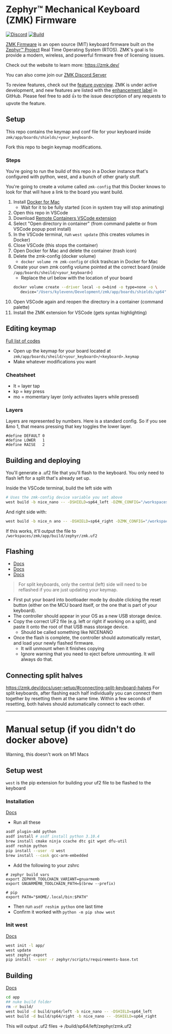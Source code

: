 # Zephyr™ Mechanical Keyboard (ZMK) Firmware

[![Discord](https://img.shields.io/discord/719497620560543766)](https://zmk.dev/community/discord/invite)
[![Build](https://github.com/zmkfirmware/zmk/workflows/Build/badge.svg)](https://github.com/zmkfirmware/zmk/actions)

[ZMK Firmware](https://zmk.dev/) is an open source (MIT) keyboard firmware built on the [Zephyr™ Project](https://www.zephyrproject.org/) Real Time Operating System (RTOS). ZMK's goal is to provide a modern, wireless, and powerful firmware free of licensing issues.

Check out the website to learn more: https://zmk.dev/

You can also come join our [ZMK Discord Server](https://zmk.dev/community/discord/invite)

To review features, check out the [feature overview](https://zmk.dev/docs/). ZMK is under active development, and new features are listed with the [enhancement label](https://github.com/zmkfirmware/zmk/issues?q=is%3Aissue+is%3Aopen+label%3Aenhancement) in GitHub. Please feel free to add 👍 to the issue description of any requests to upvote the feature.


## Setup
This repo contains the keymap and conf file for your keyboard inside `zmk/app/boards/shields/<your_keyboard>`.

Fork this repo to begin keymap modifications.

### Steps
You're going to run the build of this repo in a Docker instance that's configured with python, west, and a bunch of other gnarly stuff.

You're going to create a volume called `zmk-config` that this Docker knows to look for that will have a link to the board you want build.

1. Install [Docker for Mac](https://docs.docker.com/desktop/mac/install/)
   - Wait for it to be fully started (icon in system tray will stop animating)
1. Open this repo in VSCode
1. Download [Remote Containers VSCode extension](https://marketplace.visualstudio.com/items?itemName=ms-vscode-remote.remote-containers)
1. Select "Open directory in container" (from command palette or from VSCode popup post install)
1. In the VSCode terminal, run `west update` (this creates volumes in Docker)
1. Close VSCode (this stops the container) 
1. Open Docker for Mac and delete the container (trash icon)
1. Delete the zmk-config (docker volume) 
   - `docker volume rm zmk-config` or click trashcan in Docker for Mac
1. Create your own zmk config volume pointed at the correct board (inside `/app/boards/sheild/<your_keyboard>`)
   - Replace the url below with the location of your board
   ```bash
   docker volume create --driver local -o o=bind -o type=none -o \
      device="/Users/kylevenn/Development/zmk/app/boards/shields/sp64" zmk-config 
   ```
1. Open VSCode again and reopen the directory in a container (command palette)
1. Install the ZMK extension for VSCode (gets syntax highlighting)

## Editing keymap
[Full list of codes](https://zmk.dev/docs/codes/)

* Open up the keymap for your board located at `zmk/app/boards/sheild/<your_keyboard>/<keyboard>.keymap`
* Make whatever modifications you want 

### Cheatsheet
* lt = layer tap <long press layer to activate> <key press action>
* kp = key press
* mo = momentary layer (only activates layers while pressed)

### Layers
Layers are represented by numbers. Here is a standard config. So if you see &mo 1, that means pressing that key toggles the lower layer.
```
#define DEFAULT 0
#define LOWER   1
#define RAISE   2
```

## Building and deploying
You'll generate a .uf2 file that you'll flash to the keyboard. You only need to flash left for a split that's already set up.

Inside the VSCode terminal, build the left side with
```bash
# Uses the zmk-config device variable you set above
west build -b nice_nano -- -DSHIELD=sp64_left -DZMK_CONFIG="/workspaces/zmk-config/config"
```
And right side with:
```bash 
west build -b nice_n ano -- -DSHIELD=sp64_right -DZMK_CONFIG="/workspaces/zmk-config/config"
```

If this works, it'll output the file to `/workspaces/zmk/app/build/zephyr/zmk.uf2`

## Flashing 
* [Docs](https://zmk.dev/docs/user-setup/#flashing-uf2-files)
* [Docs](https://zmk.dev/docs/development/build-flash/#flashing)
* [Docs](https://zmk.dev/docs/customization#flashing-your-changes)

> For split keyboards, only the central (left) side will need to be reflashed if you are just updating your keymap.

* First put your board into bootloader mode by double clicking the reset button (either on the MCU board itself, or the one that is part of your keyboard). 
* The controller should appear in your OS as a new USB storage device.
* Copy the correct UF2 file (e.g. left or right if working on a split), and paste it onto the root of that USB mass storage device. 
   * Should be called something like NICENANO
* Once the flash is complete, the controller should automatically restart, and load your newly flashed firmware.
   * It will unmount when it finishes copying
   * Ignore warning that you need to eject before unmounting.  It will always do that.

## Connecting split halves
https://zmk.dev/docs/user-setup/#connecting-split-keyboard-halves
For split keyboards, after flashing each half individually you can connect them together by resetting them at the same time. Within a few seconds of resetting, both halves should automatically connect to each other.

-----------

# Manual setup (if you didn't do docker above)
Warning, this doesn't work on M1 Macs

## Setup west
`west` is the pip extension for building your uf2 file to be flashed to the keyboard

### Installation
[Docs](https://zmk.dev/docs/development/setup/#prerequisites)
* Run all these
```bash
asdf plugin-add python
asdf install # asdf install python 3.10.4
brew install cmake ninja ccache dtc git wget dfu-util
asdf reshim python
pip install --user -U west
brew install --cask gcc-arm-embedded
```
* Add the following to your zshrc
```
# zephyr build vars
export ZEPHYR_TOOLCHAIN_VARIANT=gnuarmemb
export GNUARMEMB_TOOLCHAIN_PATH=$(brew --prefix)

# pip
export PATH="$HOME/.local/bin:$PATH"
``` 
* Then run `asdf reshim python` one last time
* Confirm it worked with `python -m pip show west`

### Init west
[Docs](https://zmk.dev/docs/development/setup/#initialize-west)

```bash
west init -l app/
west update
west zephyr-export
pip install --user -r zephyr/scripts/requirements-base.txt
```

## Building
[Docs](https://zmk.dev/docs/development/build-flash/#building-for-split-keyboards)
```bash
cd app
## nuke build folder
rm -r build/
west build -d build/sp64/left -b nice_nano -- -DSHIELD=sp64_left
west build -d build/sp64/right -b nice_nano -- -DSHIELD=sp64_right
```

This will output .uf2 files -> /build/sp64/left/zephyr/zmk.uf2
